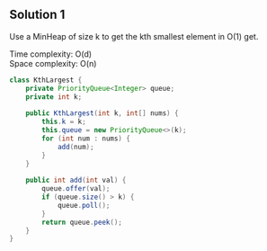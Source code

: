 ## Solution 1

Use a MinHeap of size k to get the kth smallest element in O(1) get.    

Time complexity: O(d)  
Space complexity: O(n)  

```java
class KthLargest {
    private PriorityQueue<Integer> queue;
    private int k;
    
    public KthLargest(int k, int[] nums) {
        this.k = k;
        this.queue = new PriorityQueue<>(k);
        for (int num : nums) {
            add(num);
        }
    }
    
    public int add(int val) {
        queue.offer(val);
        if (queue.size() > k) {
            queue.poll();
        }
        return queue.peek();
    }
}
```